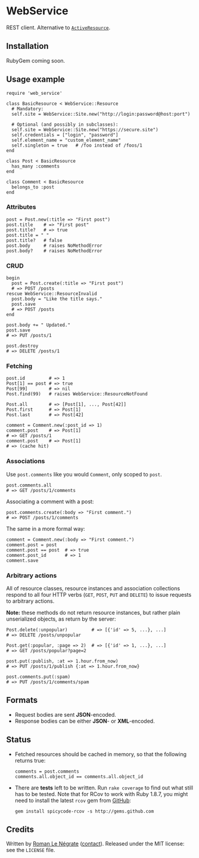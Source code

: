 # WebService

REST client. Alternative to [`ActiveResource`](http://api.rubyonrails.org/classes/ActiveResource/Base.html).

## Installation

RubyGem coming soon.

## Usage example

    require 'web_service'
    
    class BasicResource < WebService::Resource
      # Mandatory:
      self.site = WebService::Site.new("http://login:password@host:port")
      
      # Optional (and possibly in subclasses):
      self.site = WebService::Site.new("https://secure.site")
      self.credentials = ["login", "password"]
      self.element_name = "custom_element_name"
      self.singleton = true   # /foo instead of /foos/1
    end
    
    class Post < BasicResource
      has_many :comments
    end
    
    class Comment < BasicResource
      belongs_to :post
    end

### Attributes

    post = Post.new(:title => "First post")
    post.title    # => "First post"
    post.title?   # => true
    post.title = " "
    post.title?   # false
    post.body     # raises NoMethodError
    post.body?    # raises NoMethodError

### CRUD

    begin
      post = Post.create(:title => "First post")
      # => POST /posts
    rescue WebService::ResourceInvalid
      post.body = "Like the title says."
      post.save
      # => POST /posts
    end
    
    post.body += " Updated."
    post.save
    # => PUT /posts/1
    
    post.destroy
    # => DELETE /posts/1

### Fetching

    post.id         # => 1
    Post[1] == post # => true
    Post[99]        # => nil
    Post.find(99)   # raises WebService::ResourceNotFound
    
    Post.all        # => [Post[1], ..., Post[42]]
    Post.first      # => Post[1]
    Post.last       # => Post[42]
    
    comment = Comment.new(:post_id => 1)
    comment.post    # => Post[1]
    # => GET /posts/1
    comment.post    # => Post[1]
    # => (cache hit)

### Associations

Use `post.comments` like you would `Comment`, only scoped to `post`.

    post.comments.all
    # => GET /posts/1/comments

Associating a comment with a post:

    post.comments.create(:body => "First comment.")
    # => POST /posts/1/comments

The same in a more formal way:

    comment = Comment.new(:body => "First comment.")
    comment.post = post
    comment.post == post  # => true
    comment.post_id       # => 1
    comment.save

### Arbitrary actions

All of resource classes, resource instances and association collections respond to all four HTTP verbs (`GET`, `POST`, `PUT` and `DELETE`) to issue requests to arbitrary actions.

**Note:** these methods do not return resource instances, but rather plain unserialized objects, as return by the server:

    Post.delete(:unpopular)         # => [{'id' => 5, ...}, ...]
    # => DELETE /posts/unpopular

    Post.get(:popular, :page => 2)  # => [{'id' => 1, ...}, ...]
    # => GET /posts/popular?page=2
    
    post.put(:publish, :at => 1.hour.from_now)
    # => PUT /posts/1/publish {:at => 1.hour.from_now}
    
    post.comments.put(:spam)
    # => PUT /posts/1/comments/spam

## Formats

* Request bodies are sent **JSON**-encoded.
* Response bodies can be either **JSON**- or **XML**-encoded.

## Status

* Fetched resources should be cached in memory, so that the following returns true:

      comments = post.comments
      comments.all.object_id == comments.all.object_id

* There are **tests** left to be written. Run `rake coverage` to find out what still has to be tested. Note that for RCov to work with Ruby 1.8.7, you might need to install the latest `rcov` gem from [GitHub](http://github.com/spicycode/rcov):

      gem install spicycode-rcov -s http://gems.github.com

## Credits

Written by [Roman Le Négrate](http://roman.flucti.com) ([contact](mailto:roman.lenegrate@gmail.com)). Released under the MIT license: see the `LICENSE` file.
